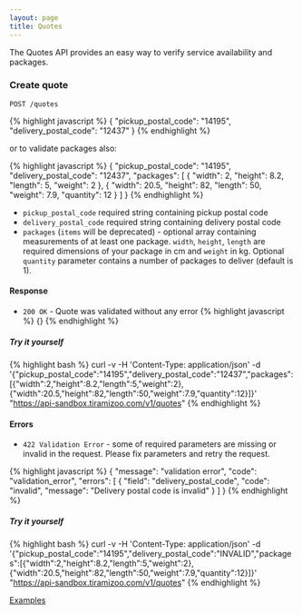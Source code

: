 ```yaml
---
layout: page
title: Quotes
---
```


The Quotes API provides an easy way to verify service availability and packages.

### Create quote

```
POST /quotes
```

{% highlight javascript %}
{
  "pickup_postal_code": "14195",
  "delivery_postal_code": "12437"
}
{% endhighlight %}

or to validate packages also:

{% highlight javascript %}
{
  "pickup_postal_code": "14195",
  "delivery_postal_code": "12437",
  "packages": [
    {
      "width": 2,
      "height": 8.2,
      "length": 5,
      "weight": 2
    },
    {
      "width": 20.5,
      "height": 82,
      "length": 50,
      "weight": 7.9,
      "quantity": 12
    }
  ]
}
{% endhighlight %}

* `pickup_postal_code` required string containing pickup postal code
* `delivery_postal_code` required string containing delivery postal code
* `packages` (`items` will be deprecated) - optional array containing measurements of at least one package.
  `width`, `height`, `length` are required dimensions of your package
  in cm and `weight` in kg. Optional `quantity` parameter contains a
  number of packages to deliver (default is 1).

#### Response

* `200 OK` - Quote was validated without any error
{% highlight javascript %}
{}
{% endhighlight %}

##### Try it yourself #####
{% highlight bash %}
curl -v -H 'Content-Type: application/json' -d '{"pickup_postal_code":"14195","delivery_postal_code":"12437","packages":[{"width":2,"height":8.2,"length":5,"weight":2},{"width":20.5,"height":82,"length":50,"weight":7.9,"quantity":12}]}' "https://api-sandbox.tiramizoo.com/v1/quotes"
{% endhighlight %}

#### Errors

* `422 Validation Error` - some of required parameters are missing or invalid in the request. Please fix parameters and retry the request.

{% highlight javascript %}
{
  "message": "validation error",
  "code": "validation_error",
  "errors": [
    {
      "field": "delivery_postal_code",
      "code": "invalid",
      "message": "Delivery postal code is invalid"
    }
  ]
}
{% endhighlight %}

##### Try it yourself #####
{% highlight bash %}
curl -v -H 'Content-Type: application/json' -d '{"pickup_postal_code":"14195","delivery_postal_code":"INVALID","packages":[{"width":2,"height":8.2,"length":5,"weight":2},{"width":20.5,"height":82,"length":50,"weight":7.9,"quantity":12}]}' "https://api-sandbox.tiramizoo.com/v1/quotes"
{% endhighlight %}

[Examples](/sandbox.html#quotes)
